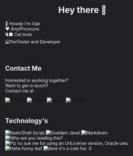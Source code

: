 <html style="background: scroll; background-color: #202124; color: whitesmoke;">
<h1 style="text-align: center">Hey there 👋</h1>
<p>
    👋 Howdy I'm Oak </br>
    ❤️ Any/Pronouns </br>
    🐈‍⬛ Cat lover </br>
    💻PenTester and Developer </br>
</p>
<br>
<h2>Contact Me</h2>
<div class="CenterDiv">
    <p>
        Interested in working together? <br>
        Want to get in touch? <br>
        Contact me at
    </p>
</div>
<div class="CenterDiv">
    <a href="">
        <img src="https://img.shields.io/badge/Discord-%237289DA.svg?style=for-the-badge&logo=discord&logoColor=white"
            alt="Discord">
    </a>
    <a href="https://twitter.com/OakAtsume">
        <img src="https://img.shields.io/badge/Twitter-1DA1F2?style=for-the-badge&logo=twitter&logoColor=white"
            alt="Twitter">
    </a>
    <a href="https://www.reddit.com/user/oak_atsume">
        <img src="https://img.shields.io/badge/Reddit-FF4500?style=for-the-badge&logo=reddit&logoColor=white"
            alt="Reddit">
    </a>
    <a href="https://github.com/OakAtsume">
        <img src="https://img.shields.io/badge/GitHub-1DA1F2?style=for-the-badge&logo=github&logoColor=white"
            alt="GitHub">
    </a>
</div>
<br>
<h2>Technology's</h2>
<div class="CenterDiv">
    <img src="https://img.shields.io/badge/shell_script-%23121011.svg?style=for-the-badge&logo=gnu-bash&logoColor=white"
        alt="Bash/Shell Script">
    <img src="https://img.shields.io/badge/java-%23ED8B00.svg?style=for-the-badge&logo=java&logoColor=white"
        alt="Goddam Java!">
    <img src="https://img.shields.io/badge/markdown-%23000000.svg?style=for-the-badge&logo=markdown&logoColor=white"
        alt="Markdown">
    <img src="https://img.shields.io/badge/JavaScript-323330?style=for-the-badge&logo=javascript&logoColor=F7DF1E"
        alt="Why are you reading this?">
    <img src="https://img.shields.io/badge/PostgreSQL-316192?style=for-the-badge&logo=postgresql&logoColor=white"
        alt="Plz nu sue me for using an UnLicense version, Oracle uwu">
    <img src="https://img.shields.io/badge/MongoDB-4EA94B?style=for-the-badge&logo=mongodb&logoColor=white"
        alt="Haha funny leaf">
    <img src="https://img.shields.io/badge/GitLab-330F63?style=for-the-badge&logo=gitlab&logoColor=white"
        alt="Aww it's a cute fox :3">
    <img src="" alt="">
    <img src="" alt="">

</div>


</html>
